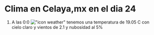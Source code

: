 # Clima en Celaya,mx en el dia 24

1. A las 0:0 !["icon weather"](http://openweathermap.org/img/w/01n.png) tenemos una temperatura de 19.05 C con cielo claro y  vientos de 2.1 y nubosidad al 5%

